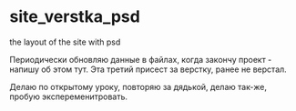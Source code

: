 # site_verstka_psd
the layout of the site with psd

Периодически обновляю данные в файлах, когда закончу проект - напишу об этом тут. 
Эта третий присест за верстку, ранее не верстал. 

Делаю по открытому уроку, повторяю за дядькой, делаю так-же, пробую экспеременитровать.
